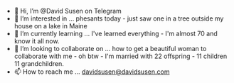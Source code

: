 - 👋 Hi, I’m @David Susen on Telegram
- 👀 I’m interested in ... phesants today - just saw one in a tree outside my house on a lake in Maine
- 🌱 I’m currently learning ... I've learned everything - I'm almost 70 and know it all now.
- 💞️ I’m looking to collaborate on ... how to get a beautiful woman to collaborate with me - oh btw - I'm married with 22 offspring - 11 children 11 grandchildren.
- 📫 How to reach me ... davidsusen@davidsusen.com

<!---
billypopp/billypopp is a ✨ special ✨ repository because its `README.md` (this file) appears on your GitHub profile.
You can click the Preview link to take a look at your changes.
--->
